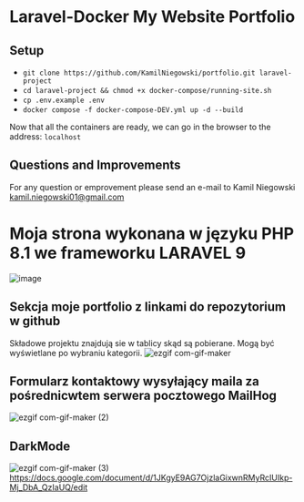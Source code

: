 # Laravel-Docker My Website Portfolio

## Setup

- `git clone https://github.com/KamilNiegowski/portfolio.git laravel-project`
- `cd laravel-project && chmod +x docker-compose/running-site.sh`
- `cp .env.example .env`
- `docker compose -f docker-compose-DEV.yml up -d --build`

Now that all the containers are ready, we can go in the browser to the address: `localhost`

## Questions and Improvements

For any question or emprovement please send an e-mail to Kamil
Niegowski [kamil.niegowski01@gmail.com](mailto:kamil.niegowski01@gmail.com)

# Moja strona wykonana w języku PHP 8.1 we frameworku LARAVEL 9

![image](https://user-images.githubusercontent.com/106877506/210276447-9411de14-8ccd-4085-bb2b-98b90b839c1c.png)

## Sekcja moje portfolio z linkami do repozytorium w github

Składowe projektu znajdują sie w tablicy skąd są pobierane. Mogą być wyświetlane po wybraniu kategorii.
![ezgif com-gif-maker](https://user-images.githubusercontent.com/106877506/210277040-87b5f64f-651c-4854-a311-1cd34c10e3f4.gif)

## Formularz kontaktowy wysyłający maila za pośrednicwtem serwera pocztowego MailHog

![ezgif com-gif-maker (2)](https://user-images.githubusercontent.com/106877506/210277665-d78f7b67-5ec9-45ea-92aa-bca359fddad7.gif)

## DarkMode

![ezgif com-gif-maker (3)](https://user-images.githubusercontent.com/106877506/210299597-e3e5b605-2d1e-4288-bd9e-a33332d4e9c1.gif)
https://docs.google.com/document/d/1JKgyE9AG7OjzlaGixwnRMyRcIUIkp-Mj_DbA_QzIaUQ/edit
